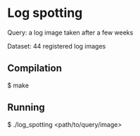 # Log spotting

Query: a log image taken after a few weeks

Dataset: 44 registered log images

## Compilation

$ make

## Running

$ ./log_spotting <path/to/query/image>
